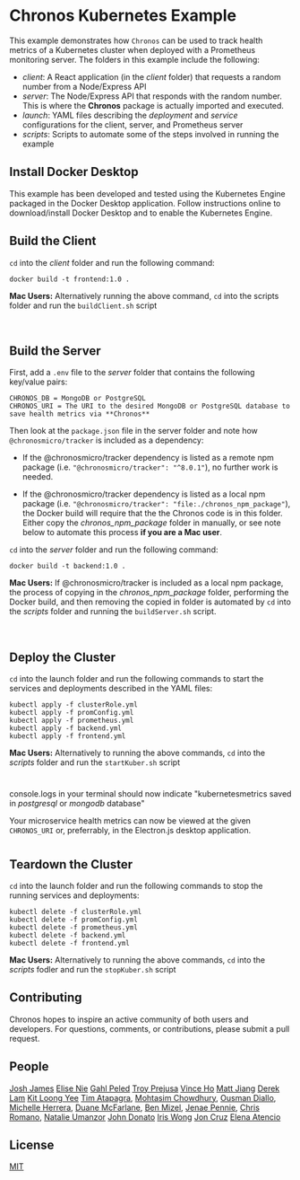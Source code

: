 # Chronos Kubernetes Example

This example demonstrates how `Chronos` can be used to track health metrics of a Kubernetes cluster when deployed with a Prometheus monitoring server. The folders in this example include the following:
- *client*: A React application (in the *client* folder) that requests a random number from a Node/Express API
- *server*: The Node/Express API that responds with the random number. This is where the **Chronos** package is actually imported and executed.
- *launch*: YAML files describing the *deployment* and *service* configurations for the client, server, and Prometheus server
- *scripts*: Scripts to automate some of the steps involved in running the example

## Install Docker Desktop
This example has been developed and tested using the Kubernetes Engine packaged in the Docker Desktop application. Follow instructions online to download/install Docker Desktop and to enable the Kubernetes Engine.

## Build the Client
`cd` into the *client* folder and run the following command:
```
docker build -t frontend:1.0 .

```
**Mac Users:** Alternatively running the above command, `cd` into the scripts folder and run the `buildClient.sh` script

<br>

## Build the Server
First, add a `.env` file to the *server* folder that contains the following key/value pairs:

```
CHRONOS_DB = MongoDB or PostgreSQL
CHRONOS_URI = The URI to the desired MongoDB or PostgreSQL database to save health metrics via **Chronos**
```

Then look at the `package.json` file in the server folder and note how `@chronosmicro/tracker` is included as a dependency:

- If the @chronosmicro/tracker dependency is listed as a remote npm package (i.e. `"@chronosmicro/tracker": "^8.0.1"`), no further work is needed.

- If the @chronosmicro/tracker dependency is listed as a local npm package (i.e. `"@chronosmicro/tracker": "file:./chronos_npm_package"`), the Docker build will require that the the Chronos code is in this folder. Either copy the _chronos_npm_package_ folder in manually, or see note below to automate this process **if you are a Mac user**.

`cd` into the *server* folder and run the following command:
```
docker build -t backend:1.0 .
```

**Mac Users:** If @chronosmicro/tracker is included as a local npm package, the process of copying in the *chronos_npm_package* folder, performing the Docker build, and then removing the copied in folder is automated by `cd` into the *scripts* folder and running the `buildServer.sh` script.

<br>

## Deploy the Cluster
`cd` into the launch folder and run the following commands to start the services and deployments described in the YAML files:
```
kubectl apply -f clusterRole.yml
kubectl apply -f promConfig.yml
kubectl apply -f prometheus.yml
kubectl apply -f backend.yml
kubectl apply -f frontend.yml
```

**Mac Users:** Alternatively to running the above commands, `cd` into the *scripts* folder and run the `startKuber.sh` script


#
console.logs in your terminal should now indicate "kubernetesmetrics saved in *postgresql* or *mongodb* database"

Your microservice health metrics can now be viewed at the given `CHRONOS_URI` or, preferrably, in the Electron.js desktop application.
#


## Teardown the Cluster
`cd` into the launch folder and run the following commands to stop the running services and deployments:
```
kubectl delete -f clusterRole.yml
kubectl delete -f promConfig.yml
kubectl delete -f prometheus.yml
kubectl delete -f backend.yml
kubectl delete -f frontend.yml
```

**Mac Users:** Alternatively to running the above commands, `cd` into the *scripts* fodler and run the `stopKuber.sh` script

## Contributing
Chronos hopes to inspire an active community of both users and developers. For questions, comments, or contributions, please submit a pull request.

## People
[Josh James](https://github.com/joshjames289)
[Elise Nie](https://github.com/elisanie)
[Gahl Peled](https://github.com/GP3-RS)
[Troy Prejusa](https://github.com/tprejusa)
[Vince Ho](https://github.com/hodesza)
[Matt Jiang](https://github.com/mattljiang)
[Derek Lam](https://github.com/DerekQuoc)
[Kit Loong Yee](https://github.com/kitloong1)
[Tim Atapagra](https://github.com/timpagra),
[Mohtasim Chowdhury](https://github.com/mohtasim317),
[Ousman Diallo](https://github.com/Dialloousman),
[Michelle Herrera](https://github.com/mesherrera),
[Duane McFarlane](https://github.com/Duane11003),
[Ben Mizel](https://github.com/ben-mizel),
[Jenae Pennie](https://github.com/jenaepen),
[Chris Romano](https://github.com/robicano22),
[Natalie Umanzor](https://github.com/nmczormick)
[John Donato](https://github.com/jdonuto)
[Iris Wong](https://github.com/wiris316)
[Jon Cruz](https://github.com/Jrcrz)
[Elena Atencio](https://github.com/elenaatencio)

## License
[MIT](LICENSE)
